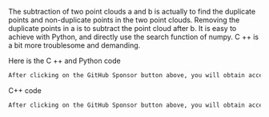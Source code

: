 The subtraction of two point clouds a and b is actually to find the duplicate points and non-duplicate points in the two point clouds. Removing the duplicate points in a is to subtract the point cloud after b. It is easy to achieve with Python, and directly use the search function of numpy. C ++ is a bit more troublesome and demanding. 

 Here is the C ++ and Python code 

  ```python  
After clicking on the GitHub Sponsor button above, you will obtain access permissions to my private code repository ( https://github.com/slowlon/my_code_bar ) to view this blog code. By searching the code number of this blog, you can find the code you need, code number is: 2024020309573717589
  ```  
 C++ code 

  ```python  
After clicking on the GitHub Sponsor button above, you will obtain access permissions to my private code repository ( https://github.com/slowlon/my_code_bar ) to view this blog code. By searching the code number of this blog, you can find the code you need, code number is: 2024020309573717589
  ```  
